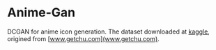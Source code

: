 # Anime-Gan

DCGAN for anime icon generation. The dataset downloaded at [kaggle](https://www.kaggle.com/soumikrakshit/anime-faces), origined from [www.getchu.com](www.getchu.com).